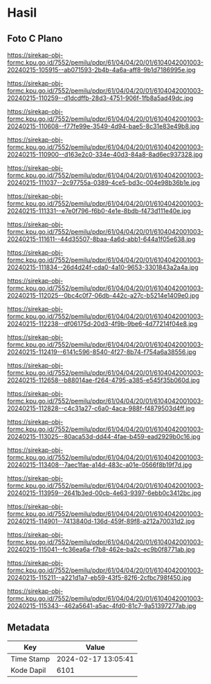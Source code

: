 # Hasil

## Foto C Plano

https://sirekap-obj-formc.kpu.go.id/7552/pemilu/pdpr/61/04/04/20/01/6104042001003-20240215-105915--ab071593-2b4b-4a6a-aff8-9b1d7186995e.jpg

https://sirekap-obj-formc.kpu.go.id/7552/pemilu/pdpr/61/04/04/20/01/6104042001003-20240215-110259--d1dcdffb-28d3-4751-906f-1fb8a5ad49dc.jpg

https://sirekap-obj-formc.kpu.go.id/7552/pemilu/pdpr/61/04/04/20/01/6104042001003-20240215-110608--f77fe99e-3549-4d94-bae5-8c31e83e49b8.jpg

https://sirekap-obj-formc.kpu.go.id/7552/pemilu/pdpr/61/04/04/20/01/6104042001003-20240215-110900--d163e2c0-334e-40d3-84a8-8ad6ec937328.jpg

https://sirekap-obj-formc.kpu.go.id/7552/pemilu/pdpr/61/04/04/20/01/6104042001003-20240215-111037--2c97755a-0389-4ce5-bd3c-004e98b36b1e.jpg

https://sirekap-obj-formc.kpu.go.id/7552/pemilu/pdpr/61/04/04/20/01/6104042001003-20240215-111331--e7e0f796-f6b0-4e1e-8bdb-f473d111e40e.jpg

https://sirekap-obj-formc.kpu.go.id/7552/pemilu/pdpr/61/04/04/20/01/6104042001003-20240215-111611--44d35507-8baa-4a6d-abb1-644a1f05e638.jpg

https://sirekap-obj-formc.kpu.go.id/7552/pemilu/pdpr/61/04/04/20/01/6104042001003-20240215-111834--26d4d24f-cda0-4a10-9653-3301843a2a4a.jpg

https://sirekap-obj-formc.kpu.go.id/7552/pemilu/pdpr/61/04/04/20/01/6104042001003-20240215-112025--0bc4c0f7-06db-442c-a27c-b5214e1409e0.jpg

https://sirekap-obj-formc.kpu.go.id/7552/pemilu/pdpr/61/04/04/20/01/6104042001003-20240215-112238--df06175d-20d3-4f9b-9be6-4d77214f04e8.jpg

https://sirekap-obj-formc.kpu.go.id/7552/pemilu/pdpr/61/04/04/20/01/6104042001003-20240215-112419--6141c596-8540-4f27-8b74-f754a6a38556.jpg

https://sirekap-obj-formc.kpu.go.id/7552/pemilu/pdpr/61/04/04/20/01/6104042001003-20240215-112658--b88014ae-f264-4795-a385-e545f35b060d.jpg

https://sirekap-obj-formc.kpu.go.id/7552/pemilu/pdpr/61/04/04/20/01/6104042001003-20240215-112828--c4c31a27-c6a0-4aca-988f-f4879503d4ff.jpg

https://sirekap-obj-formc.kpu.go.id/7552/pemilu/pdpr/61/04/04/20/01/6104042001003-20240215-113025--80aca53d-dd44-4fae-b459-ead2929b0c16.jpg

https://sirekap-obj-formc.kpu.go.id/7552/pemilu/pdpr/61/04/04/20/01/6104042001003-20240215-113408--7aec1fae-a14d-483c-a01e-0566f8b19f7d.jpg

https://sirekap-obj-formc.kpu.go.id/7552/pemilu/pdpr/61/04/04/20/01/6104042001003-20240215-113959--2641b3ed-00cb-4e63-9397-6ebb0c3412bc.jpg

https://sirekap-obj-formc.kpu.go.id/7552/pemilu/pdpr/61/04/04/20/01/6104042001003-20240215-114901--7413840d-136d-459f-89f8-a212a70031d2.jpg

https://sirekap-obj-formc.kpu.go.id/7552/pemilu/pdpr/61/04/04/20/01/6104042001003-20240215-115041--fc36ea6a-f7b8-462e-ba2c-ec9b0f8771ab.jpg

https://sirekap-obj-formc.kpu.go.id/7552/pemilu/pdpr/61/04/04/20/01/6104042001003-20240215-115211--a221d1a7-eb59-43f5-82f6-2cfbc798f450.jpg

https://sirekap-obj-formc.kpu.go.id/7552/pemilu/pdpr/61/04/04/20/01/6104042001003-20240215-115343--462a5641-a5ac-4fd0-81c7-9a51397277ab.jpg


## Metadata

| Key        | Value               |
| ---------- | ------------------- |
| Time Stamp | 2024-02-17 13:05:41 |
| Kode Dapil | 6101                |



